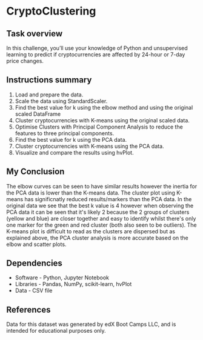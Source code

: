 # CryptoClustering
## Task overview
In this challenge, you’ll use your knowledge of Python and unsupervised learning to predict if cryptocurrencies are affected by 24-hour or 7-day price changes.

## Instructions summary
1. Load and prepare the data.
2. Scale the data using StandardScaler.
3. Find the best value for k using the elbow method and using the original scaled DataFrame
5. Cluster cryptocurrencies with K-means using the original scaled data.
6. Optimise Clusters with Principal Component Analysis to reduce the features to three principal components.
7. Find the best value for k using the PCA data.
8. Cluster cryptocurrencies with K-means using the PCA data.
9. Visualize and compare the results using hvPlot.

## My Conclusion
The elbow curves can be seen to have similar results however the inertia for the PCA data is lower than the K-means data. The cluster plot using K-means has significnatly reduced results/markers than the PCA data.
  In the original data we see that the best k value is 4 however when observing the PCA data it can be seen that it's likely 2 because the 2 groups of clusters (yellow and blue) are closer together and easy to identify whilst there's only one marker for the green and red cluster (both also seen to be outliers).  The K-means plot is difficult to read as the clusters are dispersed but as explained above, the PCA cluster analysis is more accurate based on the elbow and scatter plots.

## Dependencies
* Software - Python, Jupyter Notebook
* Libraries - Pandas, NumPy, scikit-learn, hvPlot
* Data - CSV file
  
## References
Data for this dataset was generated by edX Boot Camps LLC, and is intended for educational purposes only.
